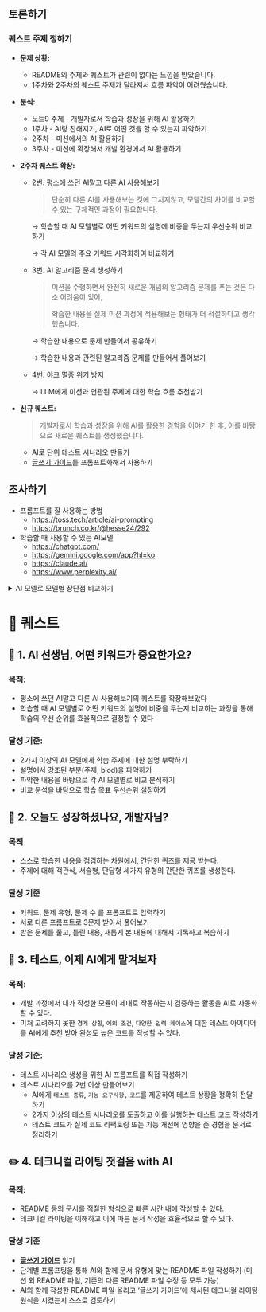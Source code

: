 ## 토론하기

### 퀘스트 주제 정하기

- **문제 상황:**
    - README의 주제와 퀘스트가 관련이 없다는 느낌을 받았습니다.
    - 1주차와 2주차의 퀘스트 주제가 달라져서 흐름 파악이 어려웠습니다.

- **분석:**
    - 노트9 주제 - 개발자로서 학습과 성장을 위해 AI 활용하기
    - 1주차 - AI랑 친해지기, AI로 어떤 것을 할 수 있는지 파악하기
    - 2주차 - 미션에서의 AI 활용하기
    - 3주차 - 미션에 확장해서 개발 환경에서 AI 활용하기

- **2주차 퀘스트 확장:**
    - 2번. 평소에 쓰던 AI말고 다른 AI 사용해보기
        
        > 단순히 다른 AI를 사용해보는 것에 그치지않고, 모델간의 차이를 비교할 수 있는 구체적인 과정이 필요합니다.
        > 
        
        → 학습할 때 AI 모델별로 어떤 키워드의 설명에 비중을 두는지 우선순위 비교하기
        
        → 각 AI 모델의 주요 키워드 시각화하여 비교하기
        
    - 3번. AI 알고리즘 문제 생성하기
        
        > 미션을 수행하면서 완전히 새로운 개념의 알고리즘 문제를 푸는 것은 다소 어려움이 있어,
        > 
        > 
        > 학습한 내용을 실제 미션 과정에 적용해보는 형태가 더 적절하다고 생각했습니다.
        > 
        
        → 학습한 내용으로 문제 만들어서 공유하기
        
        → 학습한 내용과 관련된 알고리즘 문제를 만들어서 풀어보기
        
    - 4번. 야크 멸종 위기 방지
        
        → LLM에게 미션과 연관된 주제에 대한 학습 흐름 추천받기
        
    
- **신규 퀘스트:**
    
    > 개발자로서 학습과 성장을 위해 AI를 활용한 경험을 이야기 한 후, 이를 바탕으로 새로운 퀘스트를 생성했습니다.
    > 
    - AI로 단위 테스트 시나리오 만들기
    - [글쓰기 가이드](https://technical-writing.dev/)를 프롬프트화해서 사용하기

## 조사하기

- 프롬프트를 잘 사용하는 방법
    - https://toss.tech/article/ai-prompting
    - https://brunch.co.kr/@hesse24/292
- 학습할 때 사용할 수 있는 AI모델
    - https://chatgpt.com/
    - https://gemini.google.com/app?hl=ko
    - https://claude.ai/
    - https://www.perplexity.ai/
 
<details><summary>AI 모델로 모델별 장단점 비교하기</summary>
<p>

- ChatGPT

| AI 모델       | **장점**                                                                 | **단점**                                                             | **코드 학습**          | **실시간 정보**                 |
|---------------|--------------------------------------------------------------------------|----------------------------------------------------------------------|------------------------|----------------------------------|
| **GPT**       | - 추론력·코드·설명력 우수<br>- 대화 유지력 탁월                        | - 실시간 정보 부족<br>- 요약 시 장황해질 수 있음                    | ⭐️⭐️⭐️⭐️⭐️ 뛰어남     | ⭐️ (Web browsing 없음)         |
| **Claude**    | - 긴 컨텍스트(200K 이상)<br>- 친절한 설명<br>- 구조적 정리              | - 코드 완성력 다소 낮음<br>- 응답 속도 느릴 수 있음                | ⭐️⭐️⭐️ 중간           | ⭐️ (업데이트 제한적)           |
| **Gemini**    | - 실시간 웹 검색<br>- Google 연동<br>- 멀티모달 지원                   | - 대화 맥락 약함<br>- 추론형 문제 해결 약함                        | ⭐️⭐️ 약함             | ⭐️⭐️⭐️⭐️⭐️                     |
| **Perplexity**| - 빠르고 간결한 응답<br>- 실시간 검색<br>- 출처 링크 제공               | - 생성 능력 부족<br>- 대화 흐름 유지 안됨                          | ⭐️ 검색용 참고 수준    | ⭐️⭐️⭐️⭐️⭐️                     |

- GPT: 전반적인 학습, 프로그래밍, 글쓰기
- Claude: 개념 정리, 긴 문서 분석, 에세이 구조화
- Gemini: 실시간 기술 조사, 이미지/문서 기반 정리
- Perplexity: 논문 요약, 빠른 정보 수집, 출처 기반 리서치

- Perplexity


| **AI 모델** | **잘하는 일** | **약한 일** | **장점** | **단점** |
| --- | --- | --- | --- | --- |
| ChatGPT | 자연스러운 대화, 창의적 글쓰기, 코드 생성 및 설명, 문맥 유지 | 실시간 정보 반영, 최신 데이터 활용, 장문·논리적 요약 | 대화력·창의성, 다양한 사용성, 멀티모달 능력, 빠른 응답 | 최신 정보 반영 한계, 웹 검색 부재 |
| Gemini | 멀티모달(텍스트/이미지/비디오) 처리, 실시간 검색, 구글 서비스 연동 | 한국어 등 다국어 세밀한 문장 표현, 깊은 논리적 추론, 일부 이미지 생성 | 실시간 정보, 빠른 답변, 구글 생태계 연계, 대규모 문맥 처리 | 한국어 미세 조정 미흡, 할루시네이션, 연산 비용 높음 |
| Claude | 긴 문서·논문 요약, 윤리적 대화, 논리적 추론, 코드 분석 | 창의적 생성, 다국어 자연스러운 생성, 실시간 정보 | 긴 문맥 처리, 안정적·윤리적, 논리 구조화 탁월 | 창의성 약함, 실시간 정보 부재, 다국어 제약 |
| Perplexity | 실시간 정보 검색·요약, 출처 포함 인용, 논문·리포트 기반 정리 | 대화형 상호작용, 창의적 글쓰기, 복잡한 생성적 작업 | 최신 정보, 정확한 인용, 빠른 요약, 검색 기반 Q&A | 창의적 능력 낮음, 대화 자연스러움 부족, 멀티모달 약함 |
- ChatGPT: 말투·톤 조정, 카피·스토리 등 창작성 활용도 높음.
- Gemini: 구글 캘린더, Gmail 등 업무 자동화 및 시각 작업에 강점. 다만 고난도 논리 작업은 한계.
- Claude: 장문·특정분야 보고서, 문서 정리에 매우 최적. 창의적 작업이 필요할 땐 아쉬움.
- Perplexity: 정보 탐색·리서치, 인용 정리에 장점. 인간적인 대화, 창작은 부적합.
- Gemini

| AI 모델 | 장점 (Pros) | 단점 (Cons) |
|---------|-------------|--------------|
| **ChatGPT (OpenAI)** | - **범용성 및 창의성**: 가장 대중적이며, 창의적인 글쓰기, 아이디어 구체화, 코드 생성 등 다양한 작업에 능숙합니다.<br>- **자연스러운 대화**: 복잡한 개념을 쉬운 비유나 대화체로 설명하는 능력이 탁월하여 이해하기 쉽습니다.<br>- **방대한 생태계**: GPTs, 플러그인 등 다양한 부가 기능을 활용해 특정 목적에 맞게 확장하기 좋습니다. | - **환각 현상 (Hallucination)**: 사실이 아닌 정보를 매우 그럴듯하게 생성할 수 있어 교차 검증이 필수적입니다.<br>- **최신 정보 부족**: 실시간 웹 검색 기능이 있지만, 기본적으로 특정 시점까지의 데이터로 훈련되어 최신 정보에 약할 수 있습니다.<br>- **출처 불분명**: 답변의 근거가 되는 출처를 명확하게 제시하지 않는 경우가 많습니다. |
| **Gemini (Google)** | - **최신 정보 및 정확성**: 구글 검색과 직접 연동되어 최신 정보를 반영하고, 답변의 근거가 되는 출처 링크를 제공하여 신뢰도가 높습니다.<br>- **멀티모달 능력**: 텍스트뿐만 아니라 이미지, 차트 등을 함께 분석하고 질문할 수 있어 활용 범위가 넓습니다.<br>- **논리적 추론**: 데이터를 분석하고, 표나 차트로 정리하는 등 구조화된 정보를 다루는 데 강점을 보입니다. | - **창의성 부족**: 때때로 답변이 너무 사실 기반이라 창의적이거나 인간적인 느낌이 다소 부족할 수 있습니다.<br>- **간결한 답변**: 답변이 간결하고 핵심 위주라 깊이 있는 배경 설명이나 부연 설명이 부족하게 느껴질 때가 있습니다. |
| **Claude (Anthropic)** | - **긴 컨텍스트 처리**: 한 번에 처리할 수 있는 텍스트 양(Context Window)이 매우 커서 긴 논문, 보고서, 책 전체를 요약하거나 분석하는 데 독보적입니다.<br>- **사려 깊은 답변**: 신중하고 윤리적인 답변을 생성하도록 설계되어, 복잡하고 미묘한 주제에 대해 깊이 있는 분석을 제공합니다.<br>- **안전성**: 유해하거나 위험한 콘텐츠 생성을 최소화하려는 경향이 강합니다. | - **답변 거부 가능성**: 안전성을 지나치게 우선하여 일부 민감하지 않은 질문에도 답변을 거부하는 경우가 있습니다.<br>- **장황함**: 다른 모델에 비해 답변이 더 길고 상세하여 핵심만 빠르게 파악하기에는 불리할 수 있습니다.<br>- **보수적인 성향**: 창의적이거나 실험적인 답변보다는 안전하고 검증된 방향의 답변을 선호합니다. |
| **Perplexity (Perplexity AI)** | - **출처 명확성**: '대화형 검색 엔진'을 표방하며, 모든 답변에 대해 구체적인 출처(웹사이트 링크)를 번호와 함께 제시하여 사실 확인에 가장 용이합니다.<br>- **연구 및 학습 특화**: 정보의 신뢰성이 가장 중요시되는 리서치, 학습, 보고서 작성 등에 매우 강력한 성능을 보입니다.<br>- **질문 구체화**: 'Copilot' 기능이 사용자의 질문 의도를 파악하여 더 나은 질문으로 다듬어주는 역할을 합니다. | - **범용성 및 대화 능력 부족**: 창의적인 글쓰기, 브레인스토밍, 일상적인 대화 능력은 다른 생성형 AI 모델에 비해 떨어집니다.<br>- **정보 요약 위주**: 출처의 내용을 깊이 있게 분석하거나 재해석하기보다는 요약하고 정리해서 보여주는 데 집중합니다.<br>- **AI 비서보다는 검색 도구**: 범용적인 AI 비서라기보다는 '똑똑한 검색 도구'라는 정체성이 강합니다. |

- Claude

| 모델 | 주요 특징 및 강점 | 단점 |
|------|------------------|------|
| **ChatGPT** | - **대중적 인지도 및 사용성:** 가장 널리 알려져 있고, 다양한 플러그인과 API를 통해 확장성이 뛰어납니다.<br>- **뛰어난 창의적 글쓰기:** 시, 소설, 스크립트 등 창의적인 콘텐츠 생성에 강점을 보입니다.<br>- **다양한 분야의 일반 지식:** 방대한 데이터를 학습하여 여러 주제에 대한 답변이 능숙합니다.<br>- **사용자 친화적 인터페이스:** 쉽고 직관적인 사용 경험을 제공합니다. | - **실시간 정보의 한계:** (무료 버전 기준) 특정 시점 이후의 최신 정보에 대한 접근이 제한적일 수 있습니다.<br>- **추론의 오류:** 때때로 사실과 다른 정보를 그럴듯하게 제시하는 '환각(Hallucination)' 현상이 발생할 수 있습니다.<br>- **윤리적 문제:** 학습 데이터에 포함된 편향성으로 인해 부적절하거나 편향된 답변을 생성할 가능성이 있습니다. |
| **Perplexity** | - **정보 검색 특화:** 실시간 웹 검색을 기반으로 답변을 생성하여 최신 정보에 대한 정확도가 매우 높습니다.<br>- **출처 표기:** 답변의 근거가 되는 웹사이트 링크를 명확하게 제시하여 정보의 신뢰성을 높여줍니다.<br>- **질문 중심의 인터페이스:** 사용자의 질문에 대한 답을 찾는 데 최적화된 검색 엔진형 LLM입니다.<br>- **간결하고 요약된 답변:** 복잡한 정보들을 명확하고 이해하기 쉽게 정리해줍니다. | - **일반적인 대화 능력의 한계:** ChatGPT와 같은 모델에 비해 자유로운 대화나 창의적인 콘텐츠 생성 능력은 상대적으로 부족할 수 있습니다.<br>- **질문에 대한 답을 찾는 것에 초점:** 대화의 흐름을 이어가기보다는 질문에 대한 정확한 답을 찾는 데 집중되어 있습니다.<br>- **복잡한 추론:** 코딩이나 복잡한 논리적 추론이 필요한 작업에서는 다른 모델에 비해 약점을 보일 수 있습니다. |
| **Gemini** | - **멀티모달 능력:** 텍스트, 이미지, 오디오, 비디오 등 다양한 형식의 정보를 동시에 이해하고 처리하는 데 강점을 보입니다.<br>- **복잡한 문제 해결:** 여러 정보를 종합적으로 분석하여 복잡한 코딩 문제, 데이터 분석 등에서 뛰어난 성능을 발휘합니다.<br>- **창의적 콘텐츠 생성:** 다양한 형식의 창의적인 콘텐츠를 생성하는 능력이 뛰어납니다.<br>- **지속적인 업데이트:** Google의 최신 기술로 지속적으로 개선되고 있으며, 최신 정보에 대한 접근성이 높습니다. | - **가끔 발생하는 오류:** 복합적인 작업에서 가끔 오류를 발생시키거나, 모호한 질문에 대해 엉뚱한 답변을 할 가능성이 있습니다.<br>- **편향성:** 학습 데이터의 편향이 답변에 영향을 미칠 수 있으며, 이를 최소화하기 위한 노력을 지속적으로 기울이고 있습니다. |
| **Claude** | - **안전성과 윤리성:** '헌법적 AI'를 통해 유해하고 편향된 답변을 최소화하도록 설계되었습니다.<br>- **장문 처리 능력:** 매우 긴 문서를 입력받아 요약하거나, 특정 정보를 찾아내는 데 매우 탁월합니다.<br>- **자연스럽고 인간적인 대화:** 대화의 맥락을 잘 이해하며, 부드럽고 유창한 대화 경험을 제공합니다.<br>- **복잡한 추론:** 논리적이고 복잡한 추론이 필요한 작업에 강점을 보입니다. | - **과도한 신중함:** 안전성을 최우선으로 하기 때문에, 때로는 지나치게 보수적이거나 제한적인 답변을 제공할 수 있습니다.<br>- **실시간 정보의 한계:** 학습 시점 이후의 최신 정보에 대한 접근성이 제한적일 수 있습니다.<br>- **대중적 사용성:** ChatGPT나 Gemini에 비해 일반 사용자들이 쉽게 접할 수 있는 인터페이스나 서비스가 상대적으로 부족할 수 있습니다. |

</p>
</details> 




# 🧭 퀘스트

## 🙋 1. **AI 선생님, 어떤 키워드가 중요한가요?**
### 목적:
- 평소에 쓰던 AI말고 다른 AI 사용해보기의 퀘스트를 확장해보았다
- 학습할 때 AI 모델별로 어떤 키워드의 설명에 비중을 두는지 비교하는 과정을 통해 학습의 우선 순위를 효율적으로 결정할 수 있다
### 달성 기준:
- 2가지 이상의 AI 모델에게 학습 주제에 대한 설명 부탁하기
- 설명에서 강조된 부분(주제, blod)을 파악하기
- 파악한 내용을 바탕으로 각 AI 모델별로 비교 분석하기
- 비교 분석을 바탕으로 학습 목표 우선순위 설정하기
## 🧠 2. **오늘도 성장하셨나요, 개발자님?**
### 목적
- 스스로 학습한 내용을 점검하는 차원에서, 간단한 퀴즈를 제공 받는다.
- 주제에 대해 객관식, 서술형, 단답형 세가지 유형의 간단한 퀴즈를 생성한다.
### 달성 기준
- 키워드, 문제 유형, 문제 수 를 프롬프트로 입력하기
- 서로 다른 프롬프트로 3문제 받아서 풀어보기
- 받은 문제를 풀고, 틀린 내용, 새롭게 본 내용에 대해서 기록하고 복습하기
## 🤖 3. 테스트, 이제 AI에게 맡겨보자
### 목적:
- 개발 과정에서 내가 작성한 모듈이 제대로 작동하는지 검증하는 활동을 AI로 자동화할 수 있다.
- 미처 고려하지 못한 `경계 상황`, `예외 조건`, `다양한 입력 케이스`에 대한 테스트 아이디어를 AI에게 추천 받아 완성도 높은 코드를 작성할 수 있다.
### 달성 기준:
- 테스트 시나리오 생성을 위한 AI 프롬프트를 직접 작성하기
- 테스트 시나리오를 2번 이상 만들어보기
  - AI에게 `테스트 종류`, `기능 요구사항,` `코드`를 제공하여 테스트 상황을 정확히 전달하기
  - 2가지 이상의 테스트 시나리오를 도출하고 이를 실행하는 테스트 코드 작성하기
  - 테스트 코드가 실제 코드 리팩토링 또는 기능 개선에 영향을 준 경험을 문서로 정리하기
## ✏️ 4. **테크니컬 라이팅 첫걸음 with AI**
### 목적:
- README 등의 문서를 적절한 형식으로 빠른 시간 내에 작성할 수 있다.
- 테크니컬 라이팅을 이해하고 이에 따른 문서 작성을 효율적으로 할 수 있다.
### 달성 기준
- [**글쓰기 가이드**](https://technical-writing.dev/) 읽기
- 단계별 프롬프팅을 통해 AI와 함께 문서 유형에 맞는 README 파일 작성하기 (미션 외 README 파일, 기존의 다른 README 파일 수정 등 모두 가능)
- AI와 함께 작성한 README 파일 올리고 ‘글쓰기 가이드’에 제시된 테크니컬 라이팅 원칙을 지켰는지 스스로 검토하기
